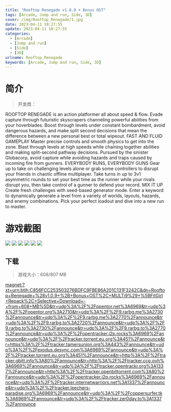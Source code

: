```yaml
---
title: "Rooftop Renegade v1.0.9 + Bonus OST"
tags: [Arcade, Jump and run, Side, 3D]
cover: /img/Rooftop_Renegade/1.jpg
date: 2023-04-11 10:27:55
update: 2023-04-11 10:27:55
categories: 
  - [Arcade]
  - [Jump and run]
  - [Side]
  - [3D]
urlname: Rooftop_Renegade
keywords: [Arcade, Jump and run, Side, 3D]
---
```

# 简介

> 开发商：

ROOFTOP RENEGADE is an action platformer all about speed & flow. Evade capture through futuristic skyscrapers channeling powerful abilities from your hoverblades.
Boost through levels under constant bombardment, avoid dangerous hazards, and make split second decisions that mean the difference between a new personal best or total wipeout.
FAST AND FLUID GAMEPLAY
Master precise controls and smooth physics to get into the zone. Blast through levels at high speeds while chaining together abilities and making split-second pathway decisions. Pursued by the sinister Globacorp, avoid capture while avoiding hazards and traps caused by incoming fire from gunners.
EVERYBODY RUNS, EVERYBODY GUNS
Gear up to take on challenging levels alone or grab some controllers to disrupt your friends in chaotic offline multiplayer. Take turns in up to 3v1 asymmetric rounds to set your best time as the runner while your rivals disrupt you, then take control of a gunner to defend your record.
MIX IT UP
Create fresh challenges with seed-based generator mode. Enter a keyword to dynamically generate a level from a variety of worlds, layouts, hazards, and enemy combinations. Pick your perfect loadout and dive into a new run to master.

# 游戏截图

![](/img/Rooftop_Renegade/2.jpg)
![](/img/Rooftop_Renegade/3.jpg)
![](/img/Rooftop_Renegade/4.jpg)
![](/img/Rooftop_Renegade/5.jpg)
![](/img/Rooftop_Renegade/6.jpg)
![](/img/Rooftop_Renegade/7.jpg)


## 下载

> 游戏大小：608/807 MB

[magnet:?xt=urn:btih:C856FCC253503276BDFC9FBE86A201C131F3242C&amp;dn=Rooftop+Renegade+%28v1.0.9+%2B+Bonus+OST%2C+MULTi9%29+%5BFitGirl+Repack%2C+Selective+Download+-+from+608+MB%5D&amp;tr=udp%3A%2F%2Fopentor.net%3A6969&amp;tr=udp%3A%2F%2Fopentor.org%3A2710&amp;tr=udp%3A%2F%2F9.rarbg.me%3A2730%2Fannounce&amp;tr=udp%3A%2F%2F9.rarbg.me%3A2770%2Fannounce&amp;tr=udp%3A%2F%2F9.rarbg.to%3A2720%2Fannounce&amp;tr=udp%3A%2F%2F9.rarbg.to%3A2730%2Fannounce&amp;tr=udp%3A%2F%2F9.rarbg.to%3A2770%2Fannounce&amp;tr=udp%3A%2F%2Fopentracker.i2p.rocks%3A6969%2Fannounce&amp;tr=udp%3A%2F%2Ftracker.torrent.eu.org%3A451%2Fannounce&amp;tr=https%3A%2F%2Ftracker.tamersunion.org%3A443%2Fannounce&amp;tr=udp%3A%2F%2Fexodus.desync.com%3A6969%2Fannounce&amp;tr=udp%3A%2F%2Ftracker.torrent.eu.org%3A451%2Fannounce&amp;tr=http%3A%2F%2Ftracker.gbitt.info%3A80%2Fannounce&amp;tr=http%3A%2F%2Ftracker.ccp.ovh%3A6969%2Fannounce&amp;tr=udp%3A%2F%2Ftracker.opentrackr.org%3A1337%2Fannounce&amp;tr=http%3A%2F%2Ftracker.openbittorrent.com%3A80%2Fannounce&amp;tr=udp%3A%2F%2Fopentracker.i2p.rocks%3A6969%2Fannounce&amp;tr=udp%3A%2F%2Ftracker.internetwarriors.net%3A1337%2Fannounce&amp;tr=udp%3A%2F%2Ftracker.leechers-paradise.org%3A6969%2Fannounce&amp;tr=udp%3A%2F%2Fcoppersurfer.tk%3A6969%2Fannounce&amp;tr=udp%3A%2F%2Ftracker.zer0day.to%3A1337%2Fannounce](magnet:?xt=urn:btih:C856FCC253503276BDFC9FBE86A201C131F3242C&amp;dn=Rooftop+Renegade+%28v1.0.9+%2B+Bonus+OST%2C+MULTi9%29+%5BFitGirl+Repack%2C+Selective+Download+-+from+608+MB%5D&amp;tr=udp%3A%2F%2Fopentor.net%3A6969&amp;tr=udp%3A%2F%2Fopentor.org%3A2710&amp;tr=udp%3A%2F%2F9.rarbg.me%3A2730%2Fannounce&amp;tr=udp%3A%2F%2F9.rarbg.me%3A2770%2Fannounce&amp;tr=udp%3A%2F%2F9.rarbg.to%3A2720%2Fannounce&amp;tr=udp%3A%2F%2F9.rarbg.to%3A2730%2Fannounce&amp;tr=udp%3A%2F%2F9.rarbg.to%3A2770%2Fannounce&amp;tr=udp%3A%2F%2Fopentracker.i2p.rocks%3A6969%2Fannounce&amp;tr=udp%3A%2F%2Ftracker.torrent.eu.org%3A451%2Fannounce&amp;tr=https%3A%2F%2Ftracker.tamersunion.org%3A443%2Fannounce&amp;tr=udp%3A%2F%2Fexodus.desync.com%3A6969%2Fannounce&amp;tr=udp%3A%2F%2Ftracker.torrent.eu.org%3A451%2Fannounce&amp;tr=http%3A%2F%2Ftracker.gbitt.info%3A80%2Fannounce&amp;tr=http%3A%2F%2Ftracker.ccp.ovh%3A6969%2Fannounce&amp;tr=udp%3A%2F%2Ftracker.opentrackr.org%3A1337%2Fannounce&amp;tr=http%3A%2F%2Ftracker.openbittorrent.com%3A80%2Fannounce&amp;tr=udp%3A%2F%2Fopentracker.i2p.rocks%3A6969%2Fannounce&amp;tr=udp%3A%2F%2Ftracker.internetwarriors.net%3A1337%2Fannounce&amp;tr=udp%3A%2F%2Ftracker.leechers-paradise.org%3A6969%2Fannounce&amp;tr=udp%3A%2F%2Fcoppersurfer.tk%3A6969%2Fannounce&amp;tr=udp%3A%2F%2Ftracker.zer0day.to%3A1337%2Fannounce)